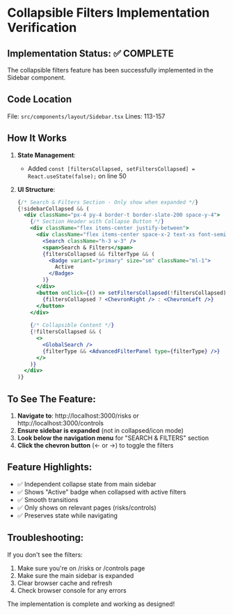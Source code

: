 # Collapsible Filters Implementation Verification

## Implementation Status: ✅ COMPLETE

The collapsible filters feature has been successfully implemented in the Sidebar component.

## Code Location
File: `src/components/layout/Sidebar.tsx`
Lines: 113-157

## How It Works

1. **State Management**: 
   - Added `const [filtersCollapsed, setFiltersCollapsed] = React.useState(false);` on line 50

2. **UI Structure**:
   ```jsx
   {/* Search & Filters Section - Only show when expanded */}
   {!sidebarCollapsed && (
     <div className="px-4 py-4 border-t border-slate-200 space-y-4">
       {/* Section Header with Collapse Button */}
       <div className="flex items-center justify-between">
         <div className="flex items-center space-x-2 text-xs font-semibold text-slate-500 uppercase tracking-wider">
           <Search className="h-3 w-3" />
           <span>Search & Filters</span>
           {filtersCollapsed && filterType && (
             <Badge variant="primary" size="sm" className="ml-1">
               Active
             </Badge>
           )}
         </div>
         <button onClick={() => setFiltersCollapsed(!filtersCollapsed)}>
           {filtersCollapsed ? <ChevronRight /> : <ChevronLeft />}
         </button>
       </div>
       
       {/* Collapsible Content */}
       {!filtersCollapsed && (
         <>
           <GlobalSearch />
           {filterType && <AdvancedFilterPanel type={filterType} />}
         </>
       )}
     </div>
   )}
   ```

## To See The Feature:

1. **Navigate to**: http://localhost:3000/risks or http://localhost:3000/controls
2. **Ensure sidebar is expanded** (not in collapsed/icon mode)
3. **Look below the navigation menu** for "SEARCH & FILTERS" section
4. **Click the chevron button** (← or →) to toggle the filters

## Feature Highlights:
- ✅ Independent collapse state from main sidebar
- ✅ Shows "Active" badge when collapsed with active filters
- ✅ Smooth transitions
- ✅ Only shows on relevant pages (risks/controls)
- ✅ Preserves state while navigating

## Troubleshooting:
If you don't see the filters:
1. Make sure you're on /risks or /controls page
2. Make sure the main sidebar is expanded
3. Clear browser cache and refresh
4. Check browser console for any errors

The implementation is complete and working as designed!
